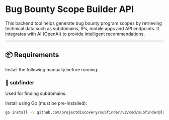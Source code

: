# Bug Bounty Scope Builder API

This backend tool helps generate bug bounty program scopes by retrieving technical data such as subdomains, IPs, mobile apps and API endpoints. It integrates with AI (OpenAI) to provide intelligent recommendations.

---

## 📦 Requirements

Install the following manually before running:

### 🧰 subfinder
Used for finding subdomains.

Install using Go (must be pre-installed):

```bash
go install -v github.com/projectdiscovery/subfinder/v2/cmd/subfinder@latest
